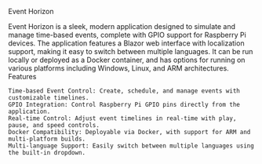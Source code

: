 Event Horizon

Event Horizon is a sleek, modern application designed to simulate and manage time-based events, complete with GPIO support for Raspberry Pi devices. The application features a Blazor web interface with localization support, making it easy to switch between multiple languages. It can be run locally or deployed as a Docker container, and has options for running on various platforms including Windows, Linux, and ARM architectures.
Features

    Time-based Event Control: Create, schedule, and manage events with customizable timelines.
    GPIO Integration: Control Raspberry Pi GPIO pins directly from the application.
    Real-time Control: Adjust event timelines in real-time with play, pause, and speed controls.
    Docker Compatibility: Deployable via Docker, with support for ARM and multi-platform builds.
    Multi-language Support: Easily switch between multiple languages using the built-in dropdown.

